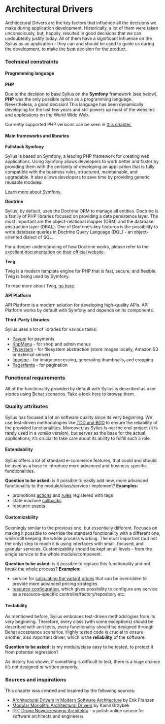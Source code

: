 # Architectural Drivers

Architectural Drivers are the key factors that influence all the decisions we make during application development. Historically, a lot of them were taken unconsciously, but, happily, resulted in good decisions that we can undoubtedly justify today. All of them have a significant influence on the Sylius as an application - they can and should be used to guide us during the development, to make the best decision for the product.

### Technical constraints

#### Programming language

**PHP**

Due to the decision to base Sylius on the **Symfony** framework (see below), **PHP** was the only possible option as a programming language. Nevertheless, a good decision! This language has been dynamically developing for the last few years and still powers up most of the websites and applications on the World Wide Web.

Currently supported PHP versions can be seen in [this chapter.](../../getting-started-with-sylius/before-you-begin.md)

#### Main frameworks and libraries

**Fullstack Symfony**

Sylius is based on Symfony, a leading PHP framework for creating web applications. Using Symfony allows developers to work better and faster by providing them with the certainty of developing an application that is fully compatible with the business rules, structured, maintainable, and upgradable. It also allows developers to save time by providing generic reusable modules.

[Learn more about Symfony](https://symfony.com/what-is-symfony).

**Doctrine**

Sylius, by default, uses the Doctrine ORM to manage all entities. Doctrine is a family of PHP libraries focused on providing a data persistence layer. The most important are the object-relational mapper (ORM) and the database abstraction layer (DBAL). One of Doctrine’s key features is the possibility to write database queries in Doctrine Query Language (DQL) - an object-oriented dialect of SQL.

For a deeper understanding of how Doctrine works, please refer to the [excellent documentation on their official website](https://www.doctrine-project.org/projects/doctrine-orm/en/3.1/index.html).

**Twig**

Twig is a modern template engine for PHP that is fast, secure, and flexible. Twig is being used by Symfony.

To read more about Twig, [go here](https://twig.symfony.com/).

**API Platform**

API Platform is a modern solution for developing high-quality APIs. API Platform works by default with Symfony and depends on its components.

**Third-Party Libraries**

Sylius uses a lot of libraries for various tasks:

* [Payum](https://github.com/Payum/Payum) for payments
* [KnpMenu](https://symfony.com/doc/current/bundles/KnpMenuBundle/index.html) - for shop and admin menus
* [Flysystem](https://github.com/thephpleague/flysystem) - for filesystem abstraction (store images locally, Amazon S3 or external server)
* [Imagine](https://github.com/liip/LiipImagineBundle) - for image processing, generating thumbnails, and cropping
* [Pagerfanta](https://github.com/whiteoctober/Pagerfanta) - for pagination

### Functional requirements

All of the functionality provided by default with Sylius is described as user stories using Behat scenarios. Take a look [here](https://github.com/Sylius/Sylius/tree/2.0/features) to browse them.

### Quality attributes

Sylius has focused a lot on software quality since its very beginning. We use test-driven methodologies like [TDD and BDD](broken-reference) to ensure the reliability of the provided functionalities. Moreover, as Sylius is not the end-project (it is rarely used in a _vanilla_ version), but serves as the base for the actual applications, it’s crucial to take care about its ability to fulfill such a role.

#### Extendability

Sylius offers a lot of standard e-commerce features, that could and should be used as a base to introduce more advanced and business-specific functionalities.

**Question to be asked:** is it possible to easily add new, more advanced functionality to the module/class/service I implement? **Examples:**

* promotions [actions](https://github.com/Sylius/Sylius/blob/2.0/src/Sylius/Bundle/CoreBundle/Resources/config/services/promotion.xml) and [rules](https://github.com/Sylius/Sylius/blob/2.0/src/Sylius/Bundle/PromotionBundle/Resources/config/services.xml) registered with tags
* state machine [callbacks](https://github.com/Sylius/Sylius/blob/2.0/src/Sylius/Bundle/CoreBundle/Resources/config/app/state_machine/sylius_order.yml)
* resource [events](https://github.com/Sylius/SyliusResourceBundle/blob/1.12/src/Bundle/Controller/ResourceController.php#L175)

#### Customizability

Seemingly similar to the previous one, but essentially different. Focuses on making it possible to override the standard functionality with a different one, while still keeping the whole process working. The most important (but not the only) step to reach it is using interfaces with small, focused, and granular services. Customizability should be kept on all levels - from the single service to the whole module/component.

**Question to be asked:** is it possible to replace this functionality and not break the whole process? **Examples:**

* service for [calculating the variant prices](https://github.com/Sylius/Sylius/blob/2.0/src/Sylius/Component/Core/Calculator/ProductVariantPriceCalculator.php) that can be overridden to provide more advanced pricing strategies
* [resource configuration](https://github.com/Sylius/SyliusResourceBundle/blob/1.12/docs/reference.md), which gives possibility to configure any service as a resource-specific controller/factory/repository etc.

#### Testability

As mentioned before, Sylius embraces test-driven methodologies from its very beginning. Therefore, every class (with some exceptions) should be described with unit tests, every functionality should be designed through Behat acceptance scenarios. Highly tested code is crucial to ensure another, also important driver, which is the **reliability** of the software.

**Question to be asked:** is my module/class easy to be tested, to protect it from potential regression?

As history has shown, if something is difficult to test, there is a huge chance it’s not designed or written properly.

### Sources and inspirations

This chapter was created and inspired by the following sources:

* [Architectural Drivers in Modern Software Architecture](https://medium.com/@janerikfra/architectural-drivers-in-modern-software-architecture-cb7a42527bf2) by Erik Franzen
* [Modular Monolith: Architectural Drivers](http://www.kamilgrzybek.com/design/modular-monolith-architectural-drivers/) by Kamil Grzybek
* 🇵🇱 [Droga Nowoczesnego Architekta](https://droganowoczesnegoarchitekta.pl/) - a polish online course for software architects and engineers\
